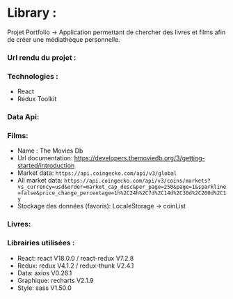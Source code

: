 # Library :
Projet Portfolio -> Application permettant de chercher des livres et films afin de créer une médiathèque personnelle.

### Url rendu du projet :


### Technologies :
* React 
* Redux Toolkit

### Data Api:
### Films:
* Name : The Movies Db
* Url documentation: https://developers.themoviedb.org/3/getting-started/introduction
* Market data: `https://api.coingecko.com/api/v3/global`
* All market data: `https://api.coingecko.com/api/v3/coins/markets?vs_currency=usd&order=market_cap_desc&per_page=250&page=1&sparkline=false&price_change_percentage=1h%2C24h%2C7d%2C14d%2C30d%2C200d%2C1y`
* Stockage des données (favoris): LocaleStorage -> coinList 
### Livres: 

### Librairies utilisées :
* React: react V18.0.0 / react-redux V7.2.8 
* Redux: redux V4.1.2 / redux-thunk V2.4.1
* Data: axios V0.26.1
* Graphique: recharts V2.1.9
* Style: sass V1.50.0
